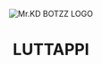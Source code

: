 
<p align="center">
  <img src="https://telegra.ph/file/17354e3bbc80247e6fc2e.jpg" alt="Mr.KD BOTZZ LOGO">
</p>
<h1 align="center">
  <b> LUTTAPPI</b>
</h1>

